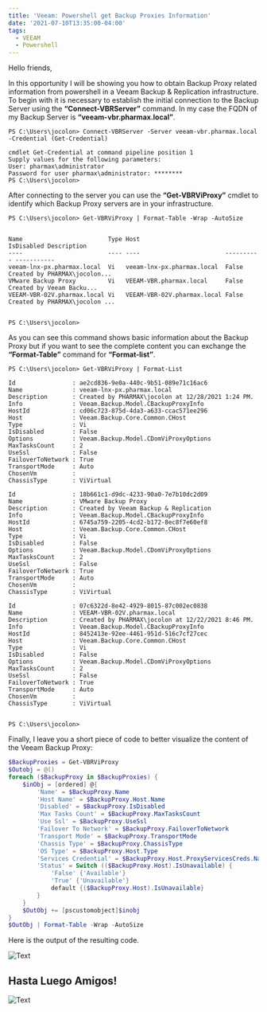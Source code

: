 ```yaml
---
title: 'Veeam: Powershell get Backup Proxies Information'
date: '2021-07-10T13:35:00-04:00'
tags:
  - VEEAM
  - Powershell
---
```


Hello friends,

In this opportunity I will be showing you how to obtain Backup Proxy related information from powershell in a Veeam Backup & Replication infrastructure. To begin with it is necessary to establish the initial connection to the Backup Server using the **“Connect-VBRServer”** command. In my case the FQDN of my Backup Server is **“veeam-vbr.pharmax.local”**.

```text
PS C:\Users\jocolon> Connect-VBRServer -Server veeam-vbr.pharmax.local -Credential (Get-Credential)

cmdlet Get-Credential at command pipeline position 1
Supply values for the following parameters:
User: pharmax\administrator
Password for user pharmax\administrator: ********
PS C:\Users\jocolon> 
```

After connecting to the server you can use the **“Get-VBRViProxy”** cmdlet to identify which Backup Proxy servers are in your infrastructure.

```text
PS C:\Users\jocolon> Get-VBRViProxy | Format-Table -Wrap -AutoSize


Name                        Type Host                        IsDisabled Description
----                        ---- ----                        ---------- -----------
veeam-lnx-px.pharmax.local  Vi   veeam-lnx-px.pharmax.local  False      Created by PHARMAX\jocolon...
VMware Backup Proxy         Vi   VEEAM-VBR.pharmax.local     False      Created by Veeam Backu...
VEEAM-VBR-02V.pharmax.local Vi   VEEAM-VBR-02V.pharmax.local False      Created by PHARMAX\jocolon ...


PS C:\Users\jocolon>
```

As you can see this command shows basic information about the Backup Proxy but if you want to see the complete content you can exchange the **“Format-Table”** command for **“Format-list”**.

```text
PS C:\Users\jocolon> Get-VBRViProxy | Format-List                 

Id                : ae2cd836-9e0a-440c-9b51-089e71c16ac6
Name              : veeam-lnx-px.pharmax.local
Description       : Created by PHARMAX\jocolon at 12/28/2021 1:24 PM.
Info              : Veeam.Backup.Model.CBackupProxyInfo
HostId            : cd06c723-875d-4da3-a633-ccac571ee296 
Host              : Veeam.Backup.Core.Common.CHost       
Type              : Vi
IsDisabled        : False
Options           : Veeam.Backup.Model.CDomViProxyOptions
MaxTasksCount     : 2
UseSsl            : False
FailoverToNetwork : True
TransportMode     : Auto
ChosenVm          : 
ChassisType       : ViVirtual

Id                : 18b661c1-d9dc-4233-90a0-7e7b10dc2d09
Name              : VMware Backup Proxy
Description       : Created by Veeam Backup & Replication
Info              : Veeam.Backup.Model.CBackupProxyInfo
HostId            : 6745a759-2205-4cd2-b172-8ec8f7e60ef8
Host              : Veeam.Backup.Core.Common.CHost
Type              : Vi
IsDisabled        : False
Options           : Veeam.Backup.Model.CDomViProxyOptions
MaxTasksCount     : 2
UseSsl            : False
FailoverToNetwork : True
TransportMode     : Auto
ChosenVm          :
ChassisType       : ViVirtual

Id                : 07c6322d-8e42-4929-8015-87c002ec0838
Name              : VEEAM-VBR-02V.pharmax.local
Description       : Created by PHARMAX\jocolon at 12/22/2021 8:46 PM.
Info              : Veeam.Backup.Model.CBackupProxyInfo
HostId            : 8452413e-92ee-4461-951d-516c7cf27cec
Host              : Veeam.Backup.Core.Common.CHost
Type              : Vi
IsDisabled        : False
Options           : Veeam.Backup.Model.CDomViProxyOptions
MaxTasksCount     : 2
UseSsl            : False
FailoverToNetwork : True
TransportMode     : Auto
ChosenVm          :
ChassisType       : ViVirtual


PS C:\Users\jocolon> 
```

Finally, I leave you a short piece of code to better visualize the content of the Veeam Backup Proxy:

```powershell
$BackupProxies = Get-VBRViProxy
$Outobj = @()
foreach ($BackupProxy in $BackupProxies) {
    $inObj = [ordered] @{
        'Name' = $BackupProxy.Name
        'Host Name' = $BackupProxy.Host.Name
        'Disabled' = $BackupProxy.IsDisabled
        'Max Tasks Count' = $BackupProxy.MaxTasksCount
        'Use Ssl' = $BackupProxy.UseSsl
        'Failover To Network' = $BackupProxy.FailoverToNetwork
        'Transport Mode' = $BackupProxy.TransportMode
        'Chassis Type' = $BackupProxy.ChassisType
        'OS Type' = $BackupProxy.Host.Type
        'Services Credential' = $BackupProxy.Host.ProxyServicesCreds.Name
        'Status' = Switch (($BackupProxy.Host).IsUnavailable) {
            'False' {'Available'}
            'True' {'Unavailable'}
            default {($BackupProxy.Host).IsUnavailable}
        }
    }
    $OutObj += [pscustomobject]$inobj
}
$OutObj | Format-Table -Wrap -AutoSize
```

Here is the output of the resulting code.

![Text](/img/BackupProxy_Code-scaled.webp#center)

## Hasta Luego Amigos!

![Text](/img/i-got-a-5b205b.webp#center)
